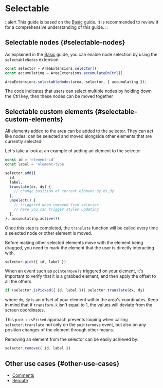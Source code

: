 # Selectable

::alert
This guide is based on the [Basic](/docs/guides/basic) guide. It is recommended to review it for a comprehensive understanding of this guide.
::

## Selectable nodes {#selectable-nodes}

As explained in the [Basic](/docs/guides/basic#selectable-nodes) guide, you can enable node selection by using the `selectableNodes` extension

```ts
const selector = AreaExtensions.selector()
const accumulating = AreaExtensions.accumulateOnCtrl()

AreaExtensions.selectableNodes(area, selector, { accumulating });
```

The code indicates that users can select multiple nodes by holding down the Ctrl key, then these nodes can be moved together

## Selectable custom elements {#selectable-custom-elements}

All elements added to the area can be added to the selector. They can act like nodes: can be selected and moved alongside other elements that are currently selected

Let's take a look at an example of adding an element to the selector

```ts
const id = 'element-id'
const label = 'element-type'

selector.add({
  id,
  label,
  translate(dx, dy) {
    // change position of current element by dx,dy
  },
  unselect() {
    // triggered when removed from selector
    // here you can trigger styles updating
  },
}, accumulating.active())
```

Once this step is completed, the `translate` function will be called every time a selected node or other element is moved.

Before making other selected elements move with the element being dragged, you need to mark the element that the user is directly interacting with.

```ts
selector.pick({ id, label })
```

When an event such as `pointermove` is triggered on your element, it's important to verify that it is a grabbed element, and then apply the offset to all the others.

```ts
if (selector.isPicked({ id, label })) selector.translate(dx, dy)
```
where `dx`, `dy` is an offset of your element within the area's coordinates. Keep in mind that if `transform.k` isn't equal to 1, the values will deviate from the screen coordinates.

This `pick` + `isPicked` approach prevents looping when calling `selector.translate` not only on the `pointermove` event, but also on any position changes of the element through other means.

Removing an element from the selector can be easily achieved by:

```ts
selector.remove({ id, label })
```

## Other use cases {#other-use-cases}

- [Comments](/docs/guides/comments#selectable)
- [Reroute](/docs/guides/reroute#selectable)
